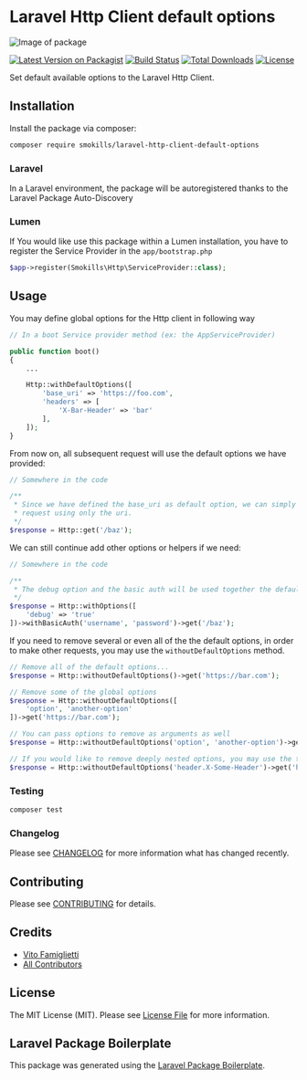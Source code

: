 # Laravel Http Client default options

![Image of package](https://banners.beyondco.de/Laravel%20Http%20Client%20Default%20Options.jpeg?theme=light&packageName=require+smokills%2Flaravel-http-client-default-options&pattern=architect&style=style_1&description=Extends+the+native+Laravel+Http+Client%2C+so+that+you+can+define+default+options&md=1&fontSize=100px&images=https%3A%2F%2Flaravel.com%2Fimg%2Flogomark.min.svg)

[![Latest Version on Packagist](https://img.shields.io/packagist/v/smokills/laravel-http-client-default-options.svg?style=flat-square)](https://packagist.org/packages/smokills/laravel-http-client-default-options)
[![Build Status](https://img.shields.io/travis/smokills/laravel-http-client-default-options/stable.svg?style=flat-square)](https://travis-ci.org/smokills/laravel-http-client-default-options?branch=stable)
[![Total Downloads](https://img.shields.io/packagist/dt/smokills/laravel-http-client-default-options.svg?style=flat-square)](https://packagist.org/packages/smokills/laravel-http-client-default-options)
[![License](https://img.shields.io/packagist/l/smokills/laravel-http-client-default-options.svg?style=flat-square)](https://packagist.org/packages/smokills/laravel-http-client-default-options)

Set default available options to the Laravel Http Client.

## Installation

Install the package via composer:

```bash
composer require smokills/laravel-http-client-default-options
```

### Laravel
In a Laravel environment, the package will be autoregistered thanks to the Laravel Package Auto-Discovery

### Lumen
If You would like use this package within a Lumen installation, you have to register the Service Provider in the `app/bootstrap.php`

```php
$app->register(Smokills\Http\ServiceProvider::class);
```

## Usage
You may define global options for the Http client in following way

``` php
// In a boot Service provider method (ex: the AppServiceProvider)

public function boot()
{
    ...

    Http::withDefaultOptions([
        'base_uri' => 'https://foo.com',
        'headers' => [
            'X-Bar-Header' => 'bar'
        ],
    ]);
}
```

From now on, all subsequent request will use the default options we have provided:

```php
// Somewhere in the code

/**
 * Since we have defined the base_uri as default option, we can simply make a
 * request using only the uri.
 */
$response = Http::get('/baz');
```

We can still continue add other options or helpers if we need:

```php
// Somewhere in the code

/**
 * The debug option and the basic auth will be used together the default options defined before.
 */
$response = Http::withOptions([
    'debug' => 'true'
])->withBasicAuth('username', 'password')->get('/baz');
```

If you need to remove several or even all of the the default options, in order to make other requests, you may use the `withoutDefaultOptions` method.

```php
// Remove all of the default options...
$response = Http::withoutDefaultOptions()->get('https://bar.com');

// Remove some of the global options
$response = Http::withoutDefaultOptions([
    'option', 'another-option'
])->get('https://bar.com');

// You can pass options to remove as arguments as well
$response = Http::withoutDefaultOptions('option', 'another-option')->get('https://bar.com');

// If you would like to remove deeply nested options, you may use the the dot notation syntax
$response = Http::withoutDefaultOptions('header.X-Some-Header')->get('https://bar.com');
```

### Testing

``` bash
composer test
```

### Changelog

Please see [CHANGELOG](CHANGELOG.md) for more information what has changed recently.

## Contributing

Please see [CONTRIBUTING](CONTRIBUTING.md) for details.

## Credits

- [Vito Famiglietti](https://github.com/smokills)
- [All Contributors](../../contributors)

## License

The MIT License (MIT). Please see [License File](LICENSE.md) for more information.

## Laravel Package Boilerplate

This package was generated using the [Laravel Package Boilerplate](https://laravelpackageboilerplate.com).
